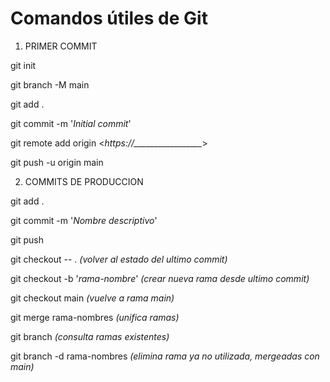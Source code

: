 # Comandos útiles de Git

1. PRIMER COMMIT

git init

git branch -M main

git add .

git commit -m '_Initial commit_'

git remote add origin <*https://_________________*>

git push -u origin main

2. COMMITS DE PRODUCCION

git add .

git commit -m '_Nombre descriptivo_'

git push

git checkout -- .
_(volver al estado del ultimo commit)_

git checkout -b '_rama-nombre_'
_(crear nueva rama desde ultimo commit)_

git checkout main
_(vuelve a rama main)_

git merge rama-nombres
_(unifica ramas)_

git branch
_(consulta ramas existentes)_

git branch -d rama-nombres
_(elimina rama ya no utilizada, mergeadas con main)_
